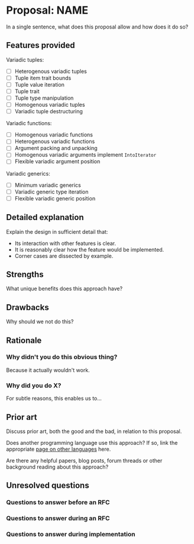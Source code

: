 # Proposal: NAME

In a single sentence, what does this proposal allow and how does it do so?

## Features provided

Variadic tuples:

- [ ] Heterogenous variadic tuples
- [ ] Tuple item trait bounds
- [ ] Tuple value iteration
- [ ] Tuple trait
- [ ] Tuple type manipulation
- [ ] Homogenous variadic tuples
- [ ] Variadic tuple destructuring
  
Variadic functions:

- [ ] Homogenous variadic functions
- [ ] Heterogenous variadic functions
- [ ] Argument packing and unpacking
- [ ] Homogenous variadic arguments implement `IntoIterator`
- [ ] Flexible variadic argument position

Variadic generics:

- [ ] Minimum variadic generics
- [ ] Variadic generic type iteration
- [ ] Flexible variadic generic position

## Detailed explanation

Explain the design in sufficient detail that:

- Its interaction with other features is clear.
- It is reasonably clear how the feature would be implemented.
- Corner cases are dissected by example.

## Strengths

What unique benefits does this approach have?

## Drawbacks

Why should we not do this?

## Rationale

### Why didn't you do this obvious thing?

Because it actually wouldn't work.

### Why did you do X?

For subtle reasons, this enables us to...

## Prior art

Discuss prior art, both the good and the bad, in relation to this proposal.

Does another programming language use this approach? If so, link the appropriate [page on other languages](./../variadics-in-other-langs/language-comparisons.md) here.

Are there any helpful papers, blog posts, forum threads or other background reading about this approach?

## Unresolved questions

### Questions to answer before an RFC

### Questions to answer during an RFC

### Questions to answer during implementation
